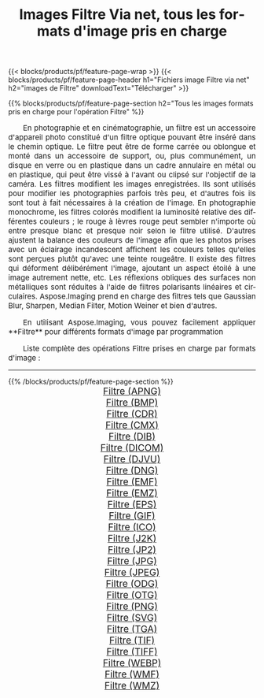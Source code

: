 ﻿---
title: Images Filtre Via net, tous les formats d'image pris en charge 
weight: 3920
url: /fr/net/filter 
lang: fr
langdirlevel: 2
locales: zh-hans,ja,it,ru,de,es,fr,nl,id,lt,pl,pt,vi,tr,ko,zh-hant,ar,hi,th,sv,cs,uk,he
description: En utilisant Aspose.Imaging, vous pouvez facilement Filtre images Via net
---

{{< blocks/products/pf/feature-page-wrap >}}
{{< blocks/products/pf/feature-page-header h1="Fichiers image Filtre via net" h2="images de Filtre" downloadText="Télécharger" >}}


{{% blocks/products/pf/feature-page-section  h2="Tous les images formats pris en charge pour l'opération Filtre" %}}
<p align="justify" style="text-indent:2em;font-size:15px;">
En photographie et en cinématographie, un filtre est un accessoire d'appareil photo constitué d'un filtre optique pouvant être inséré dans le chemin optique. Le filtre peut être de forme carrée ou oblongue et monté dans un accessoire de support, ou, plus communément, un disque en verre ou en plastique dans un cadre annulaire en métal ou en plastique, qui peut être vissé à l'avant ou clipsé sur l'objectif de la caméra. Les filtres modifient les images enregistrées. Ils sont utilisés pour modifier les photographies parfois très peu, et d'autres fois ils sont tout à fait nécessaires à la création de l'image. En photographie monochrome, les filtres colorés modifient la luminosité relative des différentes couleurs ; le rouge à lèvres rouge peut sembler n'importe où entre presque blanc et presque noir selon le filtre utilisé. D'autres ajustent la balance des couleurs de l'image afin que les photos prises avec un éclairage incandescent affichent les couleurs telles qu'elles sont perçues plutôt qu'avec une teinte rougeâtre. Il existe des filtres qui déforment délibérément l'image, ajoutant un aspect étoilé à une image autrement nette, etc. Les réflexions obliques des surfaces non métalliques sont réduites à l'aide de filtres polarisants linéaires et circulaires. Aspose.Imaging prend en charge des filtres tels que Gaussian Blur, Sharpen, Median Filter, Motion Weiner et bien d'autres.
</p>
<p align="justify" style="text-indent:2em;font-size:15px;">
En utilisant Aspose.Imaging, vous pouvez facilement appliquer **Filtre** pour différents formats d'image par programmation
</p>
<p align="justify" style="text-indent:2em;font-size:15px;">
Liste complète des opérations Filtre prises en charge par formats d'image :
</p>
<hr/>
{{% /blocks/products/pf/feature-page-section %}}
<div class="container-fluid productfamilypage bg-gray">
    <div class="convertypes bg-gray agp-content section">
        <div class="container">
		<div class="row other-converters" style="gap: 10px;font-size: 19px;text-align:center;">
		    <div class='col-md-2 other-converter remove-lp remove-rp'><a href="/imaging/fr/net/filter/apng" style="padding:15px;">Filtre (APNG)</a></div><div class='col-md-2 other-converter remove-lp remove-rp'><a href="/imaging/fr/net/filter/bmp" style="padding:15px;">Filtre (BMP)</a></div><div class='col-md-2 other-converter remove-lp remove-rp'><a href="/imaging/fr/net/filter/cdr" style="padding:15px;">Filtre (CDR)</a></div><div class='col-md-2 other-converter remove-lp remove-rp'><a href="/imaging/fr/net/filter/cmx" style="padding:15px;">Filtre (CMX)</a></div><div class='col-md-2 other-converter remove-lp remove-rp'><a href="/imaging/fr/net/filter/dib" style="padding:15px;">Filtre (DIB)</a></div><div class='col-md-2 other-converter remove-lp remove-rp'><a href="/imaging/fr/net/filter/dicom" style="padding:15px;">Filtre (DICOM)</a></div><div class='col-md-2 other-converter remove-lp remove-rp'><a href="/imaging/fr/net/filter/djvu" style="padding:15px;">Filtre (DJVU)</a></div><div class='col-md-2 other-converter remove-lp remove-rp'><a href="/imaging/fr/net/filter/dng" style="padding:15px;">Filtre (DNG)</a></div><div class='col-md-2 other-converter remove-lp remove-rp'><a href="/imaging/fr/net/filter/emf" style="padding:15px;">Filtre (EMF)</a></div><div class='col-md-2 other-converter remove-lp remove-rp'><a href="/imaging/fr/net/filter/emz" style="padding:15px;">Filtre (EMZ)</a></div><div class='col-md-2 other-converter remove-lp remove-rp'><a href="/imaging/fr/net/filter/eps" style="padding:15px;">Filtre (EPS)</a></div><div class='col-md-2 other-converter remove-lp remove-rp'><a href="/imaging/fr/net/filter/gif" style="padding:15px;">Filtre (GIF)</a></div><div class='col-md-2 other-converter remove-lp remove-rp'><a href="/imaging/fr/net/filter/ico" style="padding:15px;">Filtre (ICO)</a></div><div class='col-md-2 other-converter remove-lp remove-rp'><a href="/imaging/fr/net/filter/j2k" style="padding:15px;">Filtre (J2K)</a></div><div class='col-md-2 other-converter remove-lp remove-rp'><a href="/imaging/fr/net/filter/jp2" style="padding:15px;">Filtre (JP2)</a></div><div class='col-md-2 other-converter remove-lp remove-rp'><a href="/imaging/fr/net/filter/jpg" style="padding:15px;">Filtre (JPG)</a></div><div class='col-md-2 other-converter remove-lp remove-rp'><a href="/imaging/fr/net/filter/jpeg" style="padding:15px;">Filtre (JPEG)</a></div><div class='col-md-2 other-converter remove-lp remove-rp'><a href="/imaging/fr/net/filter/odg" style="padding:15px;">Filtre (ODG)</a></div><div class='col-md-2 other-converter remove-lp remove-rp'><a href="/imaging/fr/net/filter/otg" style="padding:15px;">Filtre (OTG)</a></div><div class='col-md-2 other-converter remove-lp remove-rp'><a href="/imaging/fr/net/filter/png" style="padding:15px;">Filtre (PNG)</a></div><div class='col-md-2 other-converter remove-lp remove-rp'><a href="/imaging/fr/net/filter/svg" style="padding:15px;">Filtre (SVG)</a></div><div class='col-md-2 other-converter remove-lp remove-rp'><a href="/imaging/fr/net/filter/tga" style="padding:15px;">Filtre (TGA)</a></div><div class='col-md-2 other-converter remove-lp remove-rp'><a href="/imaging/fr/net/filter/tif" style="padding:15px;">Filtre (TIF)</a></div><div class='col-md-2 other-converter remove-lp remove-rp'><a href="/imaging/fr/net/filter/tiff" style="padding:15px;">Filtre (TIFF)</a></div><div class='col-md-2 other-converter remove-lp remove-rp'><a href="/imaging/fr/net/filter/webp" style="padding:15px;">Filtre (WEBP)</a></div><div class='col-md-2 other-converter remove-lp remove-rp'><a href="/imaging/fr/net/filter/wmf" style="padding:15px;">Filtre (WMF)</a></div><div class='col-md-2 other-converter remove-lp remove-rp'><a href="/imaging/fr/net/filter/wmz" style="padding:15px;">Filtre (WMZ)</a></div>
                </div>
        </div>
    </div>
</div>
<br/>
